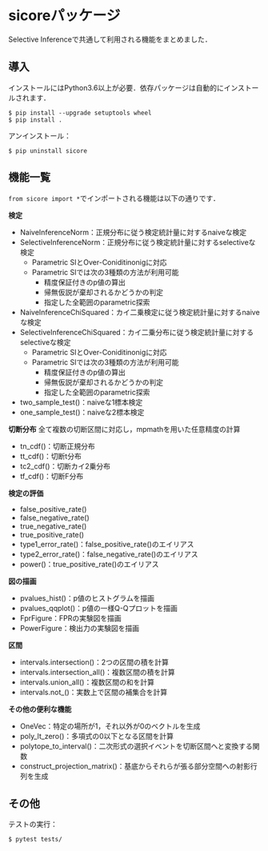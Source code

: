 # sicoreパッケージ
Selective Inferenceで共通して利用される機能をまとめました．

## 導入
インストールにはPython3.6以上が必要．依存パッケージは自動的にインストールされます．
```
$ pip install --upgrade setuptools wheel
$ pip install .
```
アンインストール：
```
$ pip uninstall sicore
```

## 機能一覧
`from sicore import *`でインポートされる機能は以下の通りです．

**検定**
- NaiveInferenceNorm：正規分布に従う検定統計量に対するnaiveな検定
- SelectiveInferenceNorm：正規分布に従う検定統計量に対するselectiveな検定
    - Parametric SIとOver-Coniditinonigに対応
    - Parametric SIでは次の3種類の方法が利用可能
        - 精度保証付きのp値の算出
        - 帰無仮説が棄却されるかどうかの判定
        - 指定した全範囲のparametric探索
- NaiveInferenceChiSquared：カイ二乗検定に従う検定統計量に対するnaiveな検定
- SelectiveInferenceChiSquared：カイ二乗分布に従う検定統計量に対するselectiveな検定
    - Parametric SIとOver-Coniditinonigに対応
    - Parametric SIでは次の3種類の方法が利用可能
        - 精度保証付きのp値の算出
        - 帰無仮説が棄却されるかどうかの判定
        - 指定した全範囲のparametric探索
- two_sample_test()：naiveな1標本検定
- one_sample_test()：naiveな2標本検定

**切断分布**
全て複数の切断区間に対応し，mpmathを用いた任意精度の計算
- tn_cdf()：切断正規分布
- tt_cdf()：切断t分布
- tc2_cdf()：切断カイ2乗分布
- tf_cdf()：切断F分布

**検定の評価**
- false_positive_rate()
- false_negative_rate()
- true_negative_rate()
- true_positive_rate()
- type1_error_rate()：false_positive_rate()のエイリアス
- type2_error_rate()：false_negative_rate()のエイリアス
- power()：true_positive_rate()のエイリアス

**図の描画**
- pvalues_hist()：p値のヒストグラムを描画
- pvalues_qqplot()：p値の一様Q-Qプロットを描画
- FprFigure：FPRの実験図を描画
- PowerFigure：検出力の実験図を描画

**区間**
- intervals.intersection()：2つの区間の積を計算
- intervals.intersection_all()：複数区間の積を計算
- intervals.union_all()：複数区間の和を計算
- intervals.not_()：実数上で区間の補集合を計算

**その他の便利な機能**
- OneVec：特定の場所が1，それ以外が0のベクトルを生成
- poly_lt_zero()：多項式の0以下となる区間を計算
- polytope_to_interval()：二次形式の選択イベントを切断区間へと変換する関数
- construct_projection_matrix()：基底からそれらが張る部分空間への射影行列を生成

## その他
テストの実行：
```
$ pytest tests/
```
